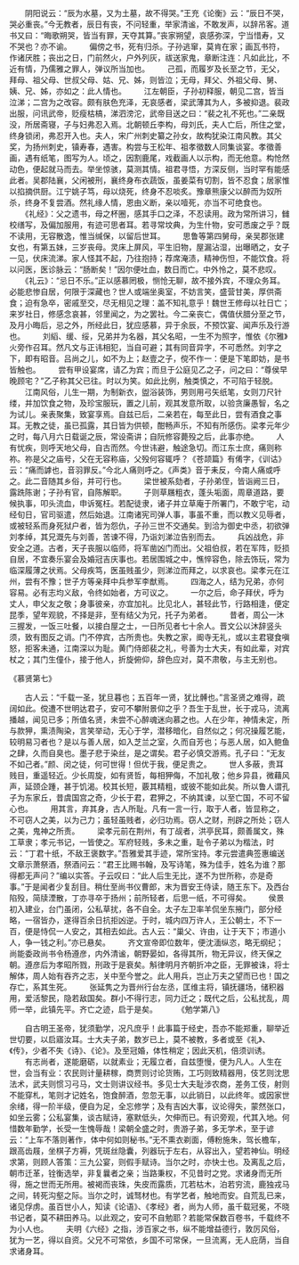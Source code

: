 <!-- { "loadSidebar": true } -->
　　阴阳说云：“辰为水墓，又为土墓，故不得哭。”王充《论衡》云：“辰日不哭，哭必重丧。”今无教者，辰日有丧，不问轻重，举家清谧，不敢发声，以辞吊客。道书又曰：“晦歌朔哭，皆当有罪，天夺其算。”丧家朔望，哀感弥深，宁当惜寿，又不哭也？亦不谕。
　　偏傍之书，死有归杀。子孙逃窜，莫肯在家；画瓦书符，作诸厌胜；丧出之日，门前然火，户外列灰，祓送家鬼，章断注连：凡如此比，不近有情，乃儒雅之罪人，弹议所当加也。
　　己孤，而履岁及长至之节，无父，拜母、祖父母、世叔父母、姑、兄、姊，则皆泣；无母，拜父、外祖父母、舅、姨、兄、姊，亦如之：此人情也。
　　江左朝臣，子孙初释服，朝见二宫，皆当泣涕；二宫为之改容。颇有肤色充泽，无哀感者，梁武薄其为人，多被抑退。裴政出服，问讯武帝，贬瘦枯槁，涕泗滂沱，武帝目送之曰：“裴之礼不死也。”二亲既没，所居斋寝，子与妇弗忍入焉。北朝顿丘李构，母刘氏，夫人亡后，所住之堂，终身锁闭，弗忍开入也。夫人，宋广州刺史纂之孙女，故构犹染江南风教。其父奖，为扬州刺史，镇寿春，遇害。构尝与王松年、祖孝徵数人同集谈宴。孝徵善画，遇有纸笔，图写为人。顷之，因割鹿尾，戏截画人以示构，而无他意。构怆然动色，便起就马而去。举坐惊骇，莫测其情。祖君寻悟，方深反侧，当时罕有能感此者。吴郡陆襄，父闲被刑，襄终身布衣蔬饭，虽姜菜有切割，皆不忍食；居家惟以掐摘供厨。江宁姚子笃，母以烧死，终身不忍啖炙。豫章熊康父以醉而为奴所杀，终身不复尝酒。然礼缘人情，恩由义断，亲以噎死，亦当不可绝食也。
　　《礼经》：父之遗书，母之杯圈，感其手口之泽，不忍读用。政为常所讲习，雠校缮写，及偏加服用，有迹可思者耳。若寻常坟典，为生什物，安可悉废之乎？既不读用，无容散逸，惟当缄保，以留后世耳。
　　思鲁等第四舅母，亲吴郡张建女也，有第五妹，三岁丧母。灵床上屏风，平生旧物，屋漏沾湿，出曝晒之，女子一见，伏床流涕。家人怪其不起，乃往抱持；荐席淹渍，精神伤怛，不能饮食。将以问医，医诊脉云：“肠断矣！”因尔便吐血，数日而亡。中外怜之，莫不悲叹。
　　《礼云》：“忌日不乐。”正以感慕罔极，恻怆无聊，故不接外宾，不理众务耳。必能悲惨自居，何限于深藏也？世人或端坐奥室，不妨言笑，盛营甘美，厚供斋食；迫有急卒，密戚至交，尽无相见之理：盖不知礼意乎！魏世王修母以社日亡；来岁社日，修感念哀甚，邻里闻之，为之罢社。今二亲丧亡，偶值伏腊分至之节，及月小晦后，忌之外，所经此日，犹应感慕，异于余辰，不预饮宴、闻声乐及行游也。
　　刘縚、缓、绥，兄弟并为名器，其父名昭，一生不为照字，惟依《尔雅》火旁作召耳。然凡文与正讳相犯，当自可避；其有同音异字，不可悉然。刘字之下，即有昭音。吕尚之儿，如不为上；赵壹之子，傥不作一：便是下笔即妨，是书皆触也。
　　尝有甲设宴席，请乙为宾；而旦于公庭见乙之子，问之曰：“尊侯早晚顾宅？”乙子称其父已往。时以为笑。如此比例，触类慎之，不可陷于轻脱。
　　江南风俗，儿生一期，为制新衣，盥浴装饰，男则用弓矢纸笔，女则刀尺针缕，并加饮食之物，及珍宝服玩，置之儿前，观其发意所取，以验贪廉愚智，名之为试儿。亲表聚集，致宴享焉。自兹已后，二亲若在，每至此日，尝有酒食之事耳。无教之徒，虽已孤露，其日皆为供顿，酣畅声乐，不知有所感伤。梁孝元年少之时，每八月六日载诞之辰，常设斋讲；自阮修容薨殁之后，此事亦绝。
　　人有忧疾，则呼天地父母，自古而然。今世讳避，触途急切。而江东士庶，痛则称祢。祢是父之庙号，父在无容称庙，父殁何容辄呼？《苍颉篇》有倄字，《训诂》云：“痛而謼也，音羽罪反。”今北人痛则呼之。《声类》音于耒反，今南人痛或呼之。此二音随其乡俗，并可行也。
　　梁世被系劾者，子孙弟侄，皆诣阙三日，露跣陈谢；子孙有官，自陈解职。
　　子则草屩粗衣，蓬头垢面，周章道路，要候执事，叩头流血，申诉冤枉。若配徒隶，诸子并立草庵于所署门，不敢宁宅，动经旬日，官司驱遣，然后始退。江南诸宪司弹人事，事虽不重，而以教义见辱者，或被轻系而身死狱户者，皆为怨仇，子孙三世不交通矣。到洽为御史中丞，初欲弹刘孝绰，其兄溉先与刘善，苦谏不得，乃诣刘涕泣告别而去。
　　兵凶战危，非安全之道。古者，天子丧服以临师，将军凿凶门而出。父祖伯叔，若在军阵，贬损自居，不宜奏乐宴会及婚冠吉庆事也。若居围城之中，憔悴容色，除去饰玩，常为临深履薄之状焉。父母疾笃，医虽贱虽少，则涕泣而拜之，以求哀也。梁孝元在江州，尝有不豫；世子方等亲拜中兵参军李猷焉。
　　四海之人，结为兄弟，亦何容易。必有志均义敌，令终如始者，方可议之。
　　一尔之后，命子拜伏，呼为丈人，申父友之敬；身事彼亲，亦宜加礼。比见北人，甚轻此节，行路相逢，便定昆季，望年观貌，不择是非，至有结父为兄，托子为弟者。
　　昔者，周公一沐三握发，一饭三吐餐，以接白屋之士，一日所见者七十余人。晋文公以沐辞竖头须，致有图反之诮。门不停宾，古所贵也。失教之家，阍寺无礼，或以主君寝食嗔怒，拒客未通，江南深以为耻。黄门侍郎裴之礼，号善为士大夫，有如此辈，对宾杖之；其门生僮仆，接于他人，折旋俯仰，辞色应对，莫不肃敬，与主无别也。

《慕贤第七》

　　古人云：“千载一圣，犹旦暮也；五百年一贤，犹比髆也。”言圣贤之难得，疏阔如此。傥遭不世明达君子，安可不攀附景仰之乎？吾生于乱世，长于戎马，流离播越，闻见已多；所值名贤，未尝不心醉魂迷向慕之也。人在少年，神情未定，所与款狎，熏渍陶染，言笑举动，无心于学，潜移暗化，自然似之；何况操履艺能，较明易习者也？是以与善人居，如入芝兰之室，久而自芳也；与恶人居，如入鲍鱼之肆，久而自臭也。墨子悲于染丝，是之谓矣。君子必慎交游焉。孔子曰：“无友不如己者。”颜、闵之徒，何可世得！但优于我，便足贵之。
　　世人多蔽，贵耳贱目，重遥轻近。少长周旋，如有贤哲，每相狎侮，不加礼敬；他乡异县，微藉风声，延颈企踵，甚于饥渴。校其长短，覈其精粗，或彼不能如此矣。所以鲁人谓孔子为东家丘，昔虞国宫之奇，少长于君，君狎之，不纳其谏，以至亡国，不可不留心也。
　　用其言，弃其身，古人所耻。凡有一言一行，取于人者，皆显称之，不可窃人之美，以为己力；虽轻虽贱者，必归功焉。窃人之财，刑辟之所处；窃人之美，鬼神之所责。
　　梁孝元前在荆州，有丁觇者，洪亭民耳，颇善属文，殊工草隶；孝元书记，一皆使之。军府轻贱，多未之重，耻令子弟以为楷法，时云：“丁君十纸，不敌王褒数字。”吾雅爱其手迹，常所宝持。孝元尝遣典签惠编送文章示萧祭酒，祭酒问云：“君王比赐书翰，及写诗笔，殊为佳手，姓名为谁？那得都无声问？”编以实答。子云叹曰：“此人后生无比，遂不为世所称，亦是奇事。”于是闻者少复刮目。稍仕至尚书仪曹郎，末为晋安王侍读，随王东下。及西台陷殁，简牍湮散，丁亦寻卒于扬州；前所轻者，后思一纸，不可得矣。
　　侯景初入建业，台门虽闭，公私草扰，各不自全。太子左卫率羊侃坐东掖门，部分经略，一宿皆办，遂得百余日抗拒凶逆。于时，城内四万许人，王公朝士，不下一百，便是恃侃一人安之，其相去如此。古人云：“巢父、许由，让于天下；市道小人，争一钱之利。”亦已悬矣。
　　齐文宣帝即位数年，便沈湎纵恣，略无纲纪；尚能委政尚书令杨遵彦，内外清谧，朝野晏如，各得其所，物无异议，终天保之朝。遵彦后为孝昭所戮，刑政于是衰矣。斛律明月齐朝折冲之臣，无罪被诛，将士解体，周人始有吞齐之志，关中至今誉之。此人用兵，岂止万夫之望而已也！国之存亡，系其生死。
　　张延隽之为晋州行台左丞，匡维主将，镇抚疆场，储积器用，爱活黎民，隐若敌国矣。群小不得行志，同力迁之；既代之后，公私扰乱，周师一举，此镇先平。齐亡之迹，启于是矣。
　　
《勉学第八》

　　自古明王圣帝，犹须勤学，况凡庶乎！此事篇于经史，吾亦不能郑重，聊举近世切要，以启寤汝耳。士大夫子弟，数岁已上，莫不被教，多者或至《礼》、《传》，少者不失《诗》、《论》。及至冠婚，体性稍定；因此天机，倍须训诱。
　　有志尚者，遂能磨砺，以就素业；无履立者，自兹堕慢，便为凡人。人生在世，会当有业：农民则计量耕稼，商贾则讨论货贿，工巧则致精器用，伎艺则沈思法术，武夫则惯习弓马，文士则讲议经书。多见士大夫耻涉农商，差务工伎，射则不能穿札，笔则才记姓名，饱食醉酒，忽忽无事，以此销日，以此终年。或因家世余绪，得一阶半级，便自为足，全忘修学；及有吉凶大事，议论得失，蒙然张口，如坐云雾；公私宴集，谈古赋诗，塞默低头，欠伸而已。有识旁观，代其入地。何惜数年勤学，长受一生愧辱哉！梁朝全盛之时，贵游子弟，多无学术，至于谚云：“上车不落则著作，体中何如则秘书。”无不熏衣剃面，傅粉施朱，驾长檐车，跟高齿屐，坐棋子方褥，凭斑丝隐囊，列器玩于左右，从容出入，望若神仙。明经求第，则顾人答策：三九公宴，则假手赋诗。当尔之时，亦快士也。及离乱之后，朝市迁革，铨衡选举，非复曩者之亲；当路秉权，不见昔时之党。求诸身而无所得，施之世而无所用。被褐而丧珠，失皮而露质，兀若枯木，泊若穷流，鹿独戎马之间，转死沟壑之际。当尔之时，诚驽材也。有学艺者，触地而安。自荒乱已来，诸见俘虏。虽百世小人，知读《论语》、《孝经》者，尚为人师，虽千载冠冕，不晓书记者，莫不耕田养马。以此观之，安可不自勉耶？若能常保数百卷书，千载终不为小人也。
　　夫明《六经》之指，涉百家之书，纵不能增益德行，敦厉风俗，犹为一艺，得以自资。父兄不可常依，乡国不可常保，一旦流离，无人庇荫，当自求诸身耳。
